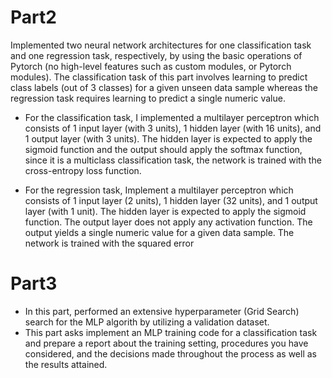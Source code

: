 # Part2
Implemented two neural network architectures for one classification task
and one regression task, respectively, by using the basic operations of Pytorch (no high-level features
such as custom modules, or Pytorch modules). The classification task of this part involves
learning to predict class labels (out of 3 classes) for a given unseen data sample whereas the regression
task requires learning to predict a single numeric value.

* For the classification task, I implemented a multilayer perceptron which
consists of 1 input layer (with 3 units), 1 hidden layer (with 16 units), and 1 output layer (with 3 units).
The hidden layer is expected to apply the sigmoid function and the output should apply the softmax
function, since it is a multiclass classification task, the network is trained with the
cross-entropy loss function.

* For the regression task, Implement a multilayer perceptron which consists of 1
input layer (2 units), 1 hidden layer (32 units), and 1 output layer (with 1 unit). The hidden layer is
expected to apply the sigmoid function. The output layer does not apply any activation function. The
output yields a single numeric value for a given data sample. The network is trained with the squared
error

# Part3
* In this part, performed an extensive hyperparameter (Grid Search) search for the MLP algorith by utilizing a validation dataset.
* This part asks implement an MLP training code for a classification task and prepare
a report about the training setting, procedures you have considered, and the
decisions made throughout the process as well as the results attained.

